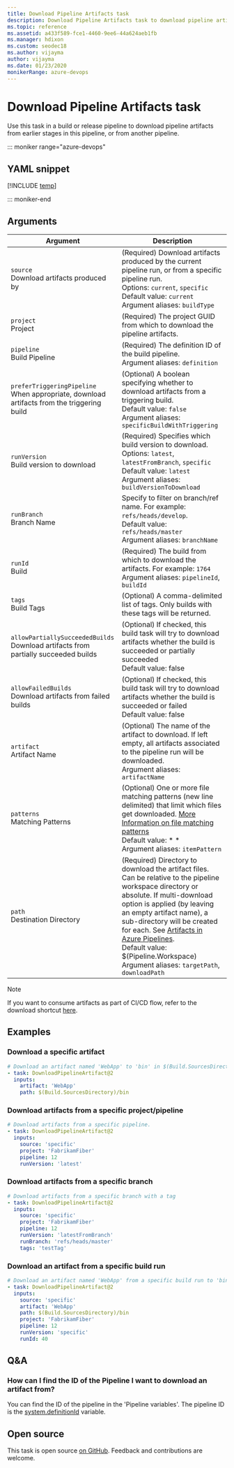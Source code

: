 ```yaml
---
title: Download Pipeline Artifacts task
description: Download Pipeline Artifacts task to download pipeline artifacts from earlier stages in this pipeline, or from another pipeline
ms.topic: reference
ms.assetid: a433f589-fce1-4460-9ee6-44a624aeb1fb
ms.manager: hdixon
ms.custom: seodec18
ms.author: vijayma
author: vijayma
ms.date: 01/23/2020
monikerRange: azure-devops
---
```


# Download Pipeline Artifacts task

Use this task in a build or release pipeline to download pipeline artifacts from earlier stages in this pipeline, or from another pipeline.

::: moniker range="azure-devops"

## YAML snippet

[!INCLUDE [temp](../includes/yaml/DownloadPipelineArtifactV2.md)]

::: moniker-end

## Arguments

| Argument | Description |
| -------- | ----------- |
| `source`<br/>Download artifacts produced by | (Required) Download artifacts produced by the current pipeline run, or from a specific pipeline run.<br/>Options: `current`, `specific` <br/>Default value: `current` <br/>Argument aliases: `buildType` |
| `project`<br/>Project | (Required) The project GUID from which to download the pipeline artifacts. |
| `pipeline`<br/>Build Pipeline | (Required) The definition ID of the build pipeline.<br/>Argument aliases: `definition` |
| `preferTriggeringPipeline`<br/>When appropriate, download artifacts from the triggering build | (Optional) A boolean specifying whether to download artifacts from a triggering build.<br/>Default value: `false` <br/>Argument aliases: `specificBuildWithTriggering` |
| `runVersion`<br/>Build version to download | (Required) Specifies which build version to download. Options: `latest`, `latestFromBranch`, `specific` <br/>Default value: `latest`<br/>Argument aliases: `buildVersionToDownload` |
| `runBranch`<br/>Branch Name | Specify to filter on branch/ref name. For example: `refs/heads/develop`. <br/>Default value: `refs/heads/master` <br/>Argument aliases: `branchName` |
| `runId`<br/>Build | (Required) The build from which to download the artifacts. For example: `1764` <br/>Argument aliases: `pipelineId`, `buildId` |
| `tags`<br/>Build Tags | (Optional) A comma-delimited list of tags. Only builds with these tags will be returned. |
| `allowPartiallySucceededBuilds`<br/>Download artifacts from partially succeeded builds | (Optional) If checked, this build task will try to download artifacts whether the build is succeeded or partially succeeded <br/>Default value: false |
| `allowFailedBuilds`<br/>Download artifacts from failed builds | (Optional) If checked, this build task will try to download artifacts whether the build is succeeded or failed <br/>Default value: false |
| `artifact`<br/>Artifact Name | (Optional) The name of the artifact to download. If left empty, all artifacts associated to the pipeline run will be downloaded. <br/>Argument aliases: `artifactName` |
| `patterns`<br/>Matching Patterns | (Optional) One or more file matching patterns (new line delimited) that limit which files get downloaded. [More Information on file matching patterns](../file-matching-patterns.md) <br/>Default value: * *<br/>Argument aliases: `itemPattern` |
| `path`<br/>Destination Directory | (Required) Directory to download the artifact files. Can be relative to the pipeline workspace directory or absolute. If multi-download option is applied (by leaving an empty artifact name), a sub-directory will be created for each. See [Artifacts in Azure Pipelines](../../artifacts/pipeline-artifacts.md). <br/>Default value: $(Pipeline.Workspace) <br/>Argument aliases: `targetPath`, `downloadPath` |

> [!NOTE]
> If you want to consume artifacts as part of CI/CD flow, refer to the download shortcut [here](../../yaml-schema.md#download).

## Examples

### Download a specific artifact

```YAML
# Download an artifact named 'WebApp' to 'bin' in $(Build.SourcesDirectory)
- task: DownloadPipelineArtifact@2
  inputs:
    artifact: 'WebApp'
    path: $(Build.SourcesDirectory)/bin
```

### Download artifacts from a specific project/pipeline

```YAML
# Download artifacts from a specific pipeline.
- task: DownloadPipelineArtifact@2
  inputs:
    source: 'specific'
    project: 'FabrikamFiber'
    pipeline: 12
    runVersion: 'latest'
```

### Download artifacts from a specific branch

```YAML
# Download artifacts from a specific branch with a tag
- task: DownloadPipelineArtifact@2
  inputs:
    source: 'specific'
    project: 'FabrikamFiber'
    pipeline: 12
    runVersion: 'latestFromBranch'
    runBranch: 'refs/heads/master'
    tags: 'testTag'
```

### Download an artifact from a specific build run

```YAML
# Download an artifact named 'WebApp' from a specific build run to 'bin' in $(Build.SourcesDirectory)
- task: DownloadPipelineArtifact@2
  inputs:
    source: 'specific'
    artifact: 'WebApp'
    path: $(Build.SourcesDirectory)/bin
    project: 'FabrikamFiber'
    pipeline: 12
    runVersion: 'specific'
    runId: 40
```

## Q&A

### How can I find the ID of the Pipeline I want to download an artifact from? 

You can find the ID of the pipeline in the 'Pipeline variables'. The pipeline ID is the [system.definitionId](https://docs.microsoft.com/azure/devops/pipelines/build/variables?view=azure-devops&tabs=yaml#system-variables) variable. 

## Open source

This task is open source [on GitHub](https://github.com/microsoft/azure-pipelines-tasks). Feedback and contributions are welcome.
